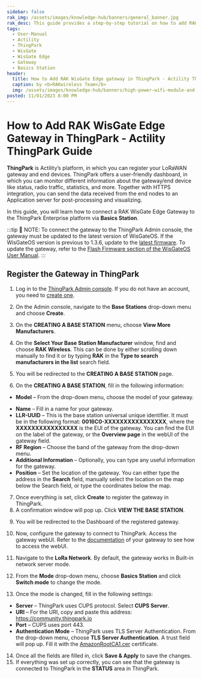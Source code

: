 ```yaml
---
sidebar: false
rak_img: /assets/images/knowledge-hub/banners/general_banner.jpg
rak_desc: This guide provides a step-by-step tutorial on how to add RAK WisGate Edge Gateway in Actility's ThingPark.
tags:
  - User-Manual
  - Actility
  - ThingPark
  - WisGate
  - WisGate Edge
  - Gateway
  - Basics Station
header:
  title: How to Add RAK WisGate Edge gateway in ThingPark - Actility ThingPark Guide
  caption: by <b>RAKwireless Team</b>
  img: /assets/images/knowledge-hub/banners/high-power-wifi-module-and-power-line-communications.jpg
posted: 11/01/2023 8:00 PM
---
```


# How to Add RAK WisGate Edge Gateway in ThingPark - Actility ThingPark Guide

**ThingPark** is Actility’s platform, in which you can register your LoRaWAN gateway and end devices. ThingPark offers a user-friendly dashboard, in which you can monitor different information about the gateway/end device like status, radio traffic, statistics, and more. Together with HTTPS integration, you can send the data received from the end nodes to an Application server for post-processing and visualizing.

In this guide, you will learn how to connect a RAK WisGate Edge Gateway to the ThingPark Enterprise platform via **Basics Station**.

:::tip 📝 NOTE:
To connect the gateway to the ThingPark Admin console, the gateway must be updated to the latest version of WisGateOS. If the WisGateOS version is previous to 1.3.6, update to the [latest firmware](https://downloads.rakwireless.com/LoRa/WisGateOS/). To update the gateway, refer to the [Flash Firmware section of the WisGateOS User Manual](https://docs.rakwireless.com/Product-Categories/Software-APIs-and-Libraries/WisGateOS/Overview/#backup-flash-firmware).
:::

## Register the Gateway in ThingPark

1. Log in to the [ThingPark Admin console](https://community.thingpark.io/auth/realms/tpw-users-actility-tpe-ope/protocol/openid-connect/auth?client_id=tpe&redirect_uri=https%3A%2F%2Fcommunity.thingpark.io%2Ftpe%2F&state=4999dc8c-95bb-447c-a79a-6822f2e2b70a&response_mode=query&response_type=code&scope=openid&nonce=df760c4c-38ab-49d5-8272-6cd18497fb21&code_challenge=S-rk1eSjmqGmKGxlt0mhnVOdYm-2_ww5oQnqyfi96KQ&code_challenge_method=S256). If you do not have an account, you need to [create one](https://community.thingpark.org/index.php/account/).

2. On the Admin console, navigate to the **Base Stations** drop-down menu and choose **Create**.

<rk-img
src="/assets/images/knowledge-hub/learn/actility-thingpark-guide/1.thingpark-admin-console.png"
  width="100%"
  caption="ThingPark Admin Console"
/>

3. On the **CREATING A BASE STATION** menu, choose **View More Manufacturers**.

<rk-img
src="/assets/images/knowledge-hub/learn/actility-thingpark-guide/2.creating-base-station.png"
  width="100%"
  caption="Creating Base Station"
/>

4. On the **Select Your Base Station Manufacturer** window, find and choose **RAK Wireless**. This can be done by either scrolling down manually to find it or by typing **RAK** in the **Type to search manufacturers in the list** search field.

<rk-img
src="/assets/images/knowledge-hub/learn/actility-thingpark-guide/3.select-rakwireless-manufacturer.png"
  width="80%"
  caption="Select RAKwireless Manufacturer"
/>

5. You will be redirected to the **CREATING A BASE STATION** page.

<rk-img
src="/assets/images/knowledge-hub/learn/actility-thingpark-guide/4.register-a-gateway.png"
  width="100%"
  caption="Register a Gateway"
/>

6. On the **CREATING A BASE STATION**, fill in the following information:

* **Model** – From the drop-down menu, choose the model of your gateway.

<rk-img
src="/assets/images/knowledge-hub/learn/actility-thingpark-guide/5.choose-the-model-of-your-gateway.png"
  width="70%"
  caption="Choose the Model of Your Gateway"
/>

* **Name** – Fill in a name for your gateway.
* **LLR-UUID** – This is the base station universal unique identifier. It must be in the following format: **0016C0-XXXXXXXXXXXXXXXX**, where the **XXXXXXXXXXXXXXXX** is the EUI of the gateway. You can find the EUI on the label of the gateway, or the **Overview page** in the webUI of the gateway field.
* **RF Region** – Choose the band of the gateway from the drop-down menu.
* **Additional Information** – Optionally, you can type any useful information for the gateway.
* **Position** – Set the location of the gateway. You can either type the address in the **Search** field, manually select the location on the map below the Search field, or type the coordinates below the map.

7. Once everything is set, click **Create** to register the gateway in ThingPark.
8. A confirmation window will pop up. Click **VIEW THE BASE STATION**.

<rk-img
src="/assets/images/knowledge-hub/learn/actility-thingpark-guide/6.confirmation-window.png"
  width="50%"
  caption="Confirmation Window"
/>

9. You will be redirected to the Dashboard of the registered gateway.

<rk-img
src="/assets/images/knowledge-hub/learn/actility-thingpark-guide/7.dashboard.png"
  width="100%"
  caption="Dashboard"
/>

10. Now, configure the gateway to connect to ThingPark. Access the gateway webUI. Refer to the [documentation](https://docs.rakwireless.com/Product-Categories/WisGate/#wisgate-edge) of your gateway to see how to access the webUI.

<rk-img
src="/assets/images/knowledge-hub/learn/actility-thingpark-guide/8.webui-overview.png"
  width="100%"
  caption="WebUI Overview"
/>

11. Navigate to the **LoRa Network**. By default, the gateway works in Built-in network server mode.

<rk-img
src="/assets/images/knowledge-hub/learn/actility-thingpark-guide/9.lora-network-settings.png"
  width="100%"
  caption="LoRa Network Settings"
/>

12. From the **Mode** drop-down menu, choose **Basics Station** and click **Switch mode** to change the mode.

<rk-img
src="/assets/images/knowledge-hub/learn/actility-thingpark-guide/10.basics-station-change-mode.png"
  width="100%"
  caption="Basics Station Change Mode"
/>

13. Once the mode is changed, fill in the following settings:

* **Server** – ThingPark uses CUPS protocol. Select **CUPS Server**.
* **URI** – For the URI, copy and paste this address: https://community.thingpark.io
* **Port** – CUPS uses port 443.
* **Authentication Mode** – ThingPark uses TLS Server Authentication. From the drop-down menu, choose **TLS Server Authentication**. A trust field will pop up. Fill it with the [AmazonRootCA1.cer](https://www.amazontrust.com/repository/AmazonRootCA1.pem) certificate.

<rk-img
src="/assets/images/knowledge-hub/learn/actility-thingpark-guide/11.basics-station-settings.png"
  width="100%"
  caption="Basics Station Settings"
/>

14. Once all the fields are filled in, click **Save & Apply** to save the changes.
15. If everything was set up correctly, you can see that the gateway is connected to ThingPark in the **STATUS** area in ThingPark.

<rk-img
src="/assets/images/knowledge-hub/learn/actility-thingpark-guide/12.successfully-connected-gateway.png"
  width="100%"
  caption="Successfully Connected the Gateway"
/>
